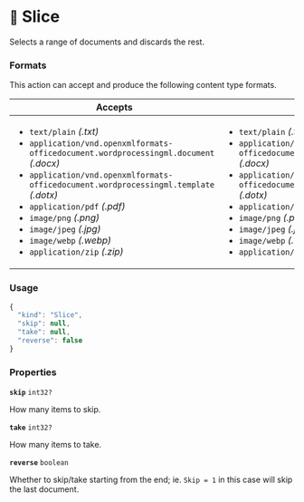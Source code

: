 # <small>:nut_and_bolt:</small> Slice

Selects a range of documents and discards the rest.
   
### Formats

This action can accept and produce the following content type formats.

| Accepts | Produces |
|-----|-----|
|<ul><li>`text/plain` _(.txt)_</li><li>`application/vnd.openxmlformats-officedocument.wordprocessingml.document` _(.docx)_</li><li>`application/vnd.openxmlformats-officedocument.wordprocessingml.template` _(.dotx)_</li><li>`application/pdf` _(.pdf)_</li><li>`image/png` _(.png)_</li><li>`image/jpeg` _(.jpg)_</li><li>`image/webp` _(.webp)_</li><li>`application/zip` _(.zip)_</li></ul>|<ul><li>`text/plain` _(.txt)_</li><li>`application/vnd.openxmlformats-officedocument.wordprocessingml.document` _(.docx)_</li><li>`application/vnd.openxmlformats-officedocument.wordprocessingml.template` _(.dotx)_</li><li>`application/pdf` _(.pdf)_</li><li>`image/png` _(.png)_</li><li>`image/jpeg` _(.jpg)_</li><li>`image/webp` _(.webp)_</li><li>`application/zip` _(.zip)_</li></ul>|

### Usage

```js
{
  "kind": "Slice",
  "skip": null,
  "take": null,
  "reverse": false
}
```
### Properties

**`skip`**  `int32?`

How many items to skip.


**`take`**  `int32?`

How many items to take.


**`reverse`**  `boolean`

Whether to skip/take starting from the end; ie. `Skip = 1` in this case will skip the last document.


